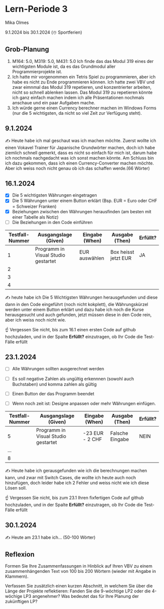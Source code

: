 # Lern-Periode 3

Mika Olmes

9.1.2024 bis 30.1.2024 (☃️ Sportferien)

## Grob-Planung

1. M164: 5.0, M319: 5.0, M431: 5.0 Ich finde das das Modul 319 eines der wichtigsten Module ist, da es das Grundmodul aller Programmierprojekte ist.
2. Ich hatte mir vorgenommen ein Tetris Spiel zu programmieren, aber ich habe es nicht zu Ende programmieren können. Ich hatte zwei VBV und zwar eimnmal das Modul 319 repetieren, und konzentrierter arbeiten, nicht so schnell ablenken lassen. Das Modul 319 zu repetieren könnte ich ganz einfach machen indem ich alle Präsentationen nochmals anschaue und ein paar Aufgaben mache.
3. Ich würde gerne einen Currency berechner machen im Windows Forms (nur die 5 wichtigsten, da nicht so viel Zeit zur Verfügung steht).

## 9.1.2024

✍️ Heute habe ich mal geschaut was ich machen möchte. Zuerst wollte ich einen Vokavel Trainer für Japanische Grundwörter machen, doch ich habe ziemlich schnell gemerkt, dass es nicht so einfach für mich ist, darum habe ich nochmals nachgedacht was ich sonst machen könnte. Am Schluss bin ich dazu gekommen, dass ich einen Currency-Converter machen möchte. Aber ich weiss noch nicht genau ob ich das schaffen werde.(66 Wörter)

## 16.1.2024

- [X] Die 5 wichtigsten Währungen eingetragen
- [X] Die 5 Währungen unter einem Button erklärt (Bsp. EUR = Euro oder CHF = Schweizer Franken)
- [X] Beziehungen zwischen den Währungen herausfinden (am besten mit einer Tabelle als Notiz)
- [ ] Die Beziehungen in den Code einführen 

| Testfall-Nummer | Ausgangslage (Given) | Eingabe (When) | Ausgabe (Then) | Erfüllt? |
| --- | --- | --- | --- | --- |
| 1   |Programm in Visual Studio gestartet|EUR auswählen|Box heisst jetzt EUR|  JA   |
| 2   |     |     |     |     |
| 3   |     |     |     |     |
| 4   |     |     |     |     |

✍️ heute habe ich Die 5 Wichtigsten Währungen herausgefunden und diese dann in den Code eingeführt (noch nicht kokplett), die Währungskürzel werden unter einem Button erklärt und dazu habe ich noch die Kurse herausgesucht und auch gefunden, jetzt müssen diese in den Code rein, aber ich weiss noch nicht wie.

☝️ Vergessen Sie nicht, bis zum 16.1 einen ersten Code auf github hochzuladen, und in der Spalte **Erfüllt?** einzutragen, ob Ihr Code die Test-Fälle erfüllt

## 23.1.2024

- [ ] Alle Währungen sollten ausgerechnet werden
- [ ] Es soll negative Zahlen als ungültig erkennnen (sowohl auch Buchstaben) und komma zahlen als gültig
- [ ] Einen Button der das Programm beendet
- [ ] Wenn noch zeit ist: Designe anpassen oder mehr Währungen einfügen.
  

| Testfall-Nummer | Ausgangslage (Given) | Eingabe (When) | Ausgabe (Then) | Erfüllt? |
| --- | --- | --- | --- | --- |
| 5   |   Programm in Visual Studio gestartet  |   -23 EUR - 2 CHF  |   Falsche Eingabe  |   NEIN  |
| ... |     |     |     |     |
| 8   |     |     |     |     |

✍️ Heute habe ich gerausgefunden wie ich die berechnungen machen kann, und zwar mit Switch Cases, die wollte ich heute auch noch hinzufügen, doch leider habe ich 2 Fehler und weiss nicht wie ich diese Lösen soll.

☝️ Vergessen Sie nicht, bis zum 23.1 Ihren fixfertigen Code auf github hochzuladen, und in der Spalte **Erfüllt?** einzutragen, ob Ihr Code die Test-Fälle erfüllt

## 30.1.2024

✍️ Heute am 23.1 habe ich... (50-100 Wörter)

## Reflexion

Formen Sie Ihre Zusammenfassungen in Hinblick auf Ihren VBV zu einem zusammenhängenden Text von 100 bis 200 Wörtern (wieder mit Angabe in Klammern).

Verfassen Sie zusätzlich einen kurzen Abschnitt, in welchem Sie über die Länge der Projekte reflektieren: Fanden Sie die 9-wöchtige LP2 oder die 4-wöchige LP3 angenehmer? Was bedeutet das für Ihre Planung der zukünftigen LP?
